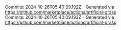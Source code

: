Commits: 2024-10-26T05:40:09.192Z - Generated via https://github.com/marketplace/actions/artificial-grass
<br>
Commits: 2024-10-26T05:40:09.192Z - Generated via https://github.com/marketplace/actions/artificial-grass
<br>
